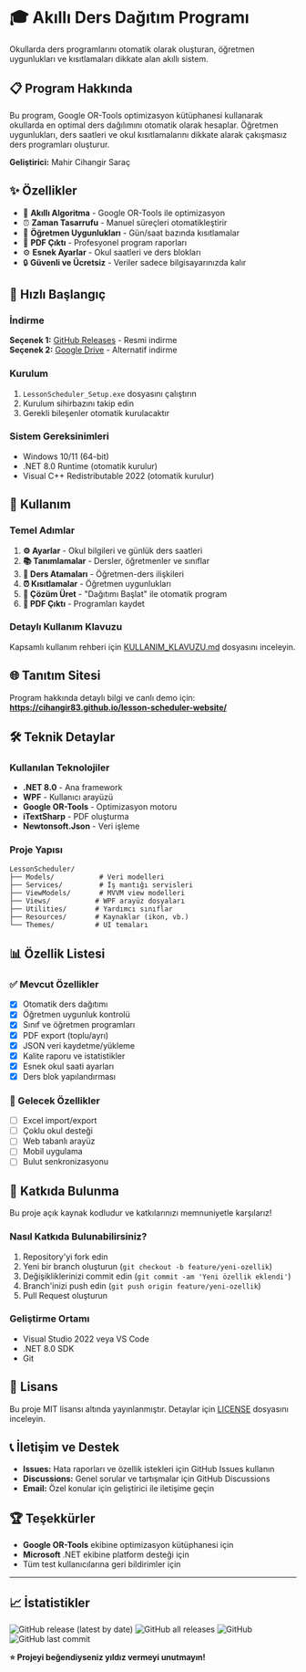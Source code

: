 # 🎓 Akıllı Ders Dağıtım Programı

Okullarda ders programlarını otomatik olarak oluşturan, öğretmen uygunlukları ve kısıtlamaları dikkate alan akıllı sistem.

## 📋 Program Hakkında

Bu program, Google OR-Tools optimizasyon kütüphanesi kullanarak okullarda en optimal ders dağılımını otomatik olarak hesaplar. Öğretmen uygunlukları, ders saatleri ve okul kısıtlamalarını dikkate alarak çakışmasız ders programları oluşturur.

**Geliştirici:** Mahir Cihangir Saraç

## ✨ Özellikler

- 🤖 **Akıllı Algoritma** - Google OR-Tools ile optimizasyon
- ⏰ **Zaman Tasarrufu** - Manuel süreçleri otomatikleştirir
- 👥 **Öğretmen Uygunlukları** - Gün/saat bazında kısıtlamalar
- 📄 **PDF Çıktı** - Profesyonel program raporları
- ⚙️ **Esnek Ayarlar** - Okul saatleri ve ders blokları
- 🔒 **Güvenli ve Ücretsiz** - Veriler sadece bilgisayarınızda kalır

## 🚀 Hızlı Başlangıç

### İndirme
**Seçenek 1:** [GitHub Releases](https://github.com/cihangir83/lesson-scheduler/releases) - Resmi indirme  
**Seçenek 2:** [Google Drive](https://drive.google.com/uc?export=download&id=1fEctjsM7svzqzY1ZDbJydn82KcISwmos) - Alternatif indirme

### Kurulum
1. `LessonScheduler_Setup.exe` dosyasını çalıştırın
2. Kurulum sihirbazını takip edin
3. Gerekli bileşenler otomatik kurulacaktır

### Sistem Gereksinimleri
- Windows 10/11 (64-bit)
- .NET 8.0 Runtime (otomatik kurulur)
- Visual C++ Redistributable 2022 (otomatik kurulur)

## 📖 Kullanım

### Temel Adımlar
1. **⚙️ Ayarlar** - Okul bilgileri ve günlük ders saatleri
2. **📚 Tanımlamalar** - Dersler, öğretmenler ve sınıflar
3. **📝 Ders Atamaları** - Öğretmen-ders ilişkileri
4. **⏰ Kısıtlamalar** - Öğretmen uygunlukları
5. **🚀 Çözüm Üret** - "Dağıtımı Başlat" ile otomatik program
6. **📄 PDF Çıktı** - Programları kaydet

### Detaylı Kullanım Klavuzu
Kapsamlı kullanım rehberi için [KULLANIM_KLAVUZU.md](KULLANIM_KLAVUZU.md) dosyasını inceleyin.

## 🌐 Tanıtım Sitesi

Program hakkında detaylı bilgi ve canlı demo için:
**https://cihangir83.github.io/lesson-scheduler-website/**

## 🛠️ Teknik Detaylar

### Kullanılan Teknolojiler
- **.NET 8.0** - Ana framework
- **WPF** - Kullanıcı arayüzü
- **Google OR-Tools** - Optimizasyon motoru
- **iTextSharp** - PDF oluşturma
- **Newtonsoft.Json** - Veri işleme

### Proje Yapısı
```
LessonScheduler/
├── Models/           # Veri modelleri
├── Services/         # İş mantığı servisleri
├── ViewModels/       # MVVM view modelleri
├── Views/           # WPF arayüz dosyaları
├── Utilities/       # Yardımcı sınıflar
├── Resources/       # Kaynaklar (ikon, vb.)
└── Themes/          # UI temaları
```

## 📊 Özellik Listesi

### ✅ Mevcut Özellikler
- [x] Otomatik ders dağıtımı
- [x] Öğretmen uygunluk kontrolü
- [x] Sınıf ve öğretmen programları
- [x] PDF export (toplu/ayrı)
- [x] JSON veri kaydetme/yükleme
- [x] Kalite raporu ve istatistikler
- [x] Esnek okul saati ayarları
- [x] Ders blok yapılandırması

### 🔄 Gelecek Özellikler
- [ ] Excel import/export
- [ ] Çoklu okul desteği
- [ ] Web tabanlı arayüz
- [ ] Mobil uygulama
- [ ] Bulut senkronizasyonu

## 🤝 Katkıda Bulunma

Bu proje açık kaynak kodludur ve katkılarınızı memnuniyetle karşılarız!

### Nasıl Katkıda Bulunabilirsiniz?
1. Repository'yi fork edin
2. Yeni bir branch oluşturun (`git checkout -b feature/yeni-ozellik`)
3. Değişikliklerinizi commit edin (`git commit -am 'Yeni özellik eklendi'`)
4. Branch'inizi push edin (`git push origin feature/yeni-ozellik`)
5. Pull Request oluşturun

### Geliştirme Ortamı
- Visual Studio 2022 veya VS Code
- .NET 8.0 SDK
- Git

## 📝 Lisans

Bu proje MIT lisansı altında yayınlanmıştır. Detaylar için [LICENSE](LICENSE) dosyasını inceleyin.

## 📞 İletişim ve Destek

- **Issues:** Hata raporları ve özellik istekleri için GitHub Issues kullanın
- **Discussions:** Genel sorular ve tartışmalar için GitHub Discussions
- **Email:** Özel konular için geliştirici ile iletişime geçin

## 🏆 Teşekkürler

- **Google OR-Tools** ekibine optimizasyon kütüphanesi için
- **Microsoft** .NET ekibine platform desteği için
- Tüm test kullanıcılarına geri bildirimler için

---

## 📈 İstatistikler

![GitHub release (latest by date)](https://img.shields.io/github/v/release/cihangir83/lesson-scheduler)
![GitHub all releases](https://img.shields.io/github/downloads/cihangir83/lesson-scheduler/total)
![GitHub](https://img.shields.io/github/license/cihangir83/lesson-scheduler)
![GitHub last commit](https://img.shields.io/github/last-commit/cihangir83/lesson-scheduler)

**⭐ Projeyi beğendiyseniz yıldız vermeyi unutmayın!**